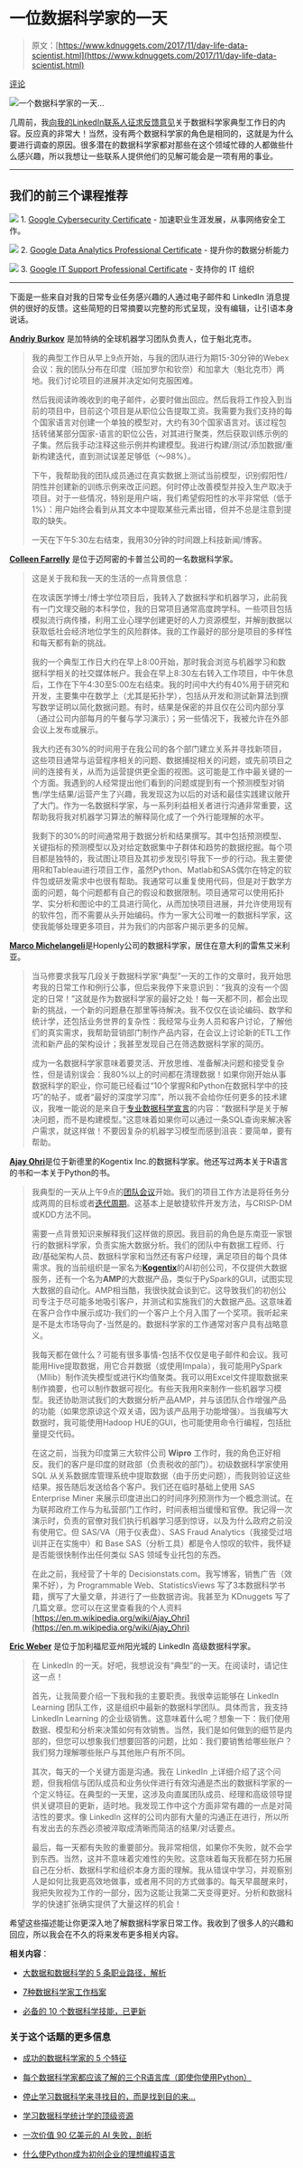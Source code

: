 # 一位数据科学家的一天

> 原文：[https://www.kdnuggets.com/2017/11/day-life-data-scientist.html](https://www.kdnuggets.com/2017/11/day-life-data-scientist.html)

[评论](#comments)

![一个数据科学家的一天...](../Images/0a43154b44c4876d0770956bff5378e4.png)

几周前，我[向我的LinkedIn联系人征求反馈意见](https://www.linkedin.com/feed/update/urn:li:activity:6317746569756110848/)关于数据科学家典型工作日的内容。反应真的非常大！当然，没有两个数据科学家的角色是相同的，这就是为什么要进行调查的原因。很多潜在的数据科学家都对那些在这个领域忙碌的人都做些什么感兴趣，所以我想让一些联系人提供他们的见解可能会是一项有用的事业。

* * *

## 我们的前三个课程推荐

![](../Images/0244c01ba9267c002ef39d4907e0b8fb.png) 1\. [Google Cybersecurity Certificate](https://www.kdnuggets.com/google-cybersecurity) - 加速职业生涯发展，从事网络安全工作。

![](../Images/e225c49c3c91745821c8c0368bf04711.png) 2\. [Google Data Analytics Professional Certificate](https://www.kdnuggets.com/google-data-analytics) - 提升你的数据分析能力

![](../Images/0244c01ba9267c002ef39d4907e0b8fb.png) 3\. [Google IT Support Professional Certificate](https://www.kdnuggets.com/google-itsupport) - 支持你的 IT 组织

* * *

下面是一些来自对我的日常专业任务感兴趣的人通过电子邮件和 LinkedIn 消息提供的很好的反馈。这些简短的日常摘要以完整的形式呈现，没有编辑，让引语本身说话。

[**Andriy Burkov**](https://www.linkedin.com/in/andriyburkov/) 是加特纳的全球机器学习团队负责人，位于魁北克市。

> 我的典型工作日从早上9点开始，与我的团队进行为期15-30分钟的Webex会议：我的团队分布在印度（班加罗尔和钦奈）和加拿大（魁北克市）两地。我们讨论项目的进展并决定如何克服困难。
> 
> 然后我阅读昨晚收到的电子邮件，必要时做出回应。然后我将工作投入到当前的项目中，目前这个项目是从职位公告提取工资。我需要为我们支持的每个国家语言对创建一个单独的模型对，大约有30个国家语言对。该过程包括转储某部分国家-语言的职位公告，对其进行聚类，然后获取训练示例的子集。然后我手动注释这些示例并构建模型。我进行构建/测试/添加数据/重新构建迭代，直到测试误差足够低（～98%）。
> 
> 下午，我帮助我的团队成员通过在真实数据上测试当前模型，识别假阳性/阴性并创建新的训练示例来改正问题。何时停止改善模型并投入生产取决于项目。对于一些情况，特别是用户端，我们希望假阳性的水平非常低（低于1%）：用户始终会看到从其文本中提取某些元素出错，但并不总是注意到提取的缺失。
> 
> 一天在下午5:30左右结束，我用30分钟的时间跟上科技新闻/博客。

[**Colleen Farrelly**](https://www.linkedin.com/in/colleenmfarrelly/) 是位于迈阿密的卡普兰公司的一名数据科学家。

> 这是关于我和我一天的生活的一点背景信息：
> 
> 在攻读医学博士/博士学位项目后，我转入了数据科学和机器学习，此前我有一门文理交融的本科学位，我的日常项目通常高度跨学科。一些项目包括模拟流行病传播，利用工业心理学创建更好的人力资源模型，并解剖数据以获取低社会经济地位学生的风险群体。我的工作最好的部分是项目的多样性和每天都有新的挑战。
> 
> 我的一个典型工作日大约在早上8:00开始，那时我会浏览与机器学习和数据科学相关的社交媒体帐户。我会在早上8:30左右转入工作项目，中午休息后，工作在下午4:30至5:00左右结束。我的时间中大约有40%用于研究和开发，主要集中在数学上（尤其是拓扑学），包括从开发和测试新算法到撰写数学证明以简化数据问题。有时，结果是保密的并且仅在公司内部分享（通过公司内部每月的午餐与学习演示）；另一些情况下，我被允许在外部会议上发布或展示。
> 
> 我大约还有30%的时间用于在我公司的各个部门建立关系并寻找新项目，这些项目通常与运营程序相关的问题、数据捕捉相关的问题，或先前项目之间的连接有关，从而为运营提供更全面的视图。这可能是工作中最关键的一个方面。我遇到的人经常提出他们看到的问题或提到有一个预测模型对销售/学生结果/运营产生了兴趣，我发现这为以后的对话和最佳实践建议敞开了大门。作为一名数据科学家，与一系列利益相关者进行沟通非常重要，这帮助我将我对机器学习算法的解释简化成了一个外行能理解的水平。
> 
> 我剩下的30%的时间通常用于数据分析和结果撰写。其中包括预测模型、关键指标的预测模型以及对给定数据集中子群体和趋势的数据挖掘。每个项目都是独特的，我试图让项目及其初步发现引导我下一步的行动。我主要使用R和Tableau进行项目工作，虽然Python、Matlab和SAS偶尔在特定的软件包或研发需求中也很有帮助。我通常可以重复使用代码，但是对于数学方面的问题，每个问题都有自己的假设和数据限制。项目通常可以使用拓扑学、实分析和图论中的工具进行简化，从而加快项目进展，并允许使用现有的软件包，而不需要从头开始编码。作为一家大公司唯一的数据科学家，这使我能够处理更多项目，并为我们的内部客户揭示更多的见解。

[**Marco Michelangeli**](https://www.linkedin.com/in/marco-michelangeli/)是Hopenly公司的数据科学家，居住在意大利的雷焦艾米利亚。

> 当马修要求我写几段关于数据科学家“典型”一天的工作的文章时，我开始思考我的日常工作和例行公事，但后来我停下来意识到：“我真的没有一个固定的日常！”这就是作为数据科学家的最好之处！每一天都不同，都会出现新的挑战，一个新的问题悬在那里等待解决。我不仅仅在谈论编码、数学和统计学，还包括业务世界的复杂性：我经常与业务人员和客户讨论，了解他们的真实需求，我帮助营销部门制作产品内容，在会议上讨论新的ETL工作流和新产品的架构设计；我甚至发现自己在筛选数据科学家的简历。
> 
> 成为一名数据科学家意味着要灵活、开放思维、准备解决问题和接受复杂性，但是请别误会：我80%以上的时间都在清理数据！如果你刚开始从事数据科学的职业，你可能已经看过“10个掌握R和Python在数据科学中的技巧”的帖子，或者“最好的深度学习库”，所以我不会给你任何更多的技术建议，我唯一能说的是来自于[专业数据科学宣言](http://www.datasciencemanifesto.org/)的内容：“数据科学是关于解决问题，而不是构建模型。”这意味着如果你可以通过一条SQL查询来解决客户需求，就这样做！不要因复杂的机器学习模型而感到沮丧：要简单，要有帮助。

[**Ajay Ohri**](https://www.linkedin.com/in/ajayohri/)是位于新德里的Kogentix Inc.的数据科学家。他还写过两本关于R语言的书和一本关于Python的书。

> 我典型的一天从上午9点的[团队会议](https://www.mountaingoatsoftware.com/agile/scrum/meetings/daily-scrum)开始。我们的项目工作方法是将任务分成两周的目标或者[迭代周期](https://en.wikipedia.org/wiki/Agile_software_development)。这基本上是敏捷软件开发方法，与CRISP-DM或KDD方法不同。
> 
> 需要一点背景知识来解释我们这样做的原因。我目前的角色是东南亚一家银行的数据科学家，负责实施大数据分析。我们的团队中有数据工程师、行政/基础架构人员、数据科学家和当然还有客户经理，满足项目的每个具体需求。我的当前组织是一家名为[**Kogentix**](http://kogentix.com/)的AI初创公司，不仅提供大数据服务，还有一个名为**AMP**的大数据产品，类似于PySpark的GUI，试图实现大数据的自动化。AMP相当酷，我很快就会谈到它。这导致我们的初创公司专注于尽可能多地吸引客户，并测试和实施我们的大数据产品。这意味着在客户合作中展示成功-我们的一个客户上个月入围了一个奖项。我听起来是不是太市场导向了-当然是的。数据科学家的工作通常对客户具有战略意义。
> 
> 我每天都在做什么？可能有很多事情-包括不仅仅是电子邮件和会议。我可能用Hive提取数据，用它合并数据（或使用Impala），我可能用PySpark（Mllib）制作流失模型或进行K均值聚类。我可以用Excel文件提取数据来制作摘要，也可以制作数据可视化。有些天我用R来制作一些机器学习模型。我还协助测试我们的大数据分析产品AMP，并与该团队合作增强产品的功能（如果您原谅这个双关语，因为该产品用于功能增强）。当我编写大数据时，我可能使用Hadoop HUE的GUI，也可能使用命令行编程，包括批量提交代码。
> 
> 在这之前，当我为印度第三大软件公司 **Wipro** 工作时，我的角色正好相反。我们的客户是印度的财政部（负责税收的部门）。初级数据科学家使用 SQL 从关系数据库管理系统中提取数据（由于历史问题），而我则验证这些结果。报告随后发送给各个客户。我们还在临时基础上使用 SAS Enterprise Miner 来展示印度进出口的时间序列预测作为一个概念测试。在为联邦政府工作与为私营部门工作时，时间表相当缓慢和官僚。我记得一次演示时，负责的官僚对我们执行机器学习感到惊讶，以及为什么政府之前没有使用它。但 SAS/VA（用于仪表盘）、SAS Fraud Analytics（我接受过培训并正在实施中）和 Base SAS（分析工具）都是令人惊叹的软件，我怀疑是否能很快制作出任何类似 SAS 领域专业托包的东西。
> 
> 在此之前，我经营了十年的 Decisionstats.com。我写博客，销售广告（效果不好），为 Programmable Web、StatisticsViews 写了3本数据科学书籍，撰写了大量文章，并进行了一些数据咨询。我甚至为 KDnuggets 写了几篇文章。您可以在这里查看我的个人资料 [https://en.m.wikipedia.org/wiki/Ajay_Ohri](https://en.m.wikipedia.org/wiki/Ajay_Ohri)

[**Eric Weber**](https://www.linkedin.com/in/eric-weber-060397b7/) 是位于加利福尼亚州阳光城的 LinkedIn 高级数据科学家。

> 在 LinkedIn 的一天。好吧，我想说没有“典型”的一天。在阅读时，请记住这一点！
> 
> 首先，让我简要介绍一下我和我的主要职责。我很幸运能够在 LinkedIn Learning 团队工作，这是组织中最新的数据科学团队。具体而言，我支持 LinkedIn Learning 的企业级销售。这意味着什么呢？想象一下：我们使用数据、模型和分析来决策如何有效销售。当然，我们是如何做到的细节是内部的，但您可以想象我们想要回答的问题，比如：我们要销售给哪些账户？我们努力理解哪些账户与其他账户有所不同。
> 
> 其次，每天的一个关键方面是沟通。我在 LinkedIn 上详细介绍了这个问题，但我相信与团队成员和业务伙伴进行有效沟通是杰出的数据科学家的一个定义特征。在典型的一天里，这涉及向直属团队成员、经理和高级领导提供关键项目的更新，适时地。我发现工作中这个方面非常有趣的一点是对简洁性的要求。像 LinkedIn 这样的公司内部有大量的沟通正在进行，所以所有发出去的东西必须被淬取成清晰而简洁的结果/对话要点。
> 
> 最后，每一天都有失败的重要部分。我非常相信，如果你不失败，就不会学到东西。当然，这并不意味着灾难性的失败。这意味着每天我都在努力拓展自己在分析、数据科学和组织本身方面的理解。我从错误中学习，并观察别人是如何比我更高效地做事，或者用不同的方式做事的。每天早晨醒来时，我把失败视为工作的一部分，因为这能让我第二天变得更好。分析和数据科学的快速扩张确实提供了大量这样的机会！

希望这些描述能让你更深入地了解数据科学家日常工作。我收到了很多人的兴趣和回应，所以我会在不久的将来发布更多相关内容。

**相关内容**：

+   [大数据和数据科学的 5 条职业路径，解析](/2017/02/5-career-paths-data-science-big-data-explained.html)

+   [7种数据科学家工作档案](/2017/03/7-types-data-scientist-job-profiles.html)

+   [必备的 10 个数据科学技能，已更新](/2016/05/10-must-have-skills-data-scientist.html)

### 关于这个话题的更多信息

+   [成功的数据科学家的 5 个特征](https://www.kdnuggets.com/2021/12/5-characteristics-successful-data-scientist.html)

+   [每个数据科学家都应该了解的三个R语言库（即使你使用Python）](https://www.kdnuggets.com/2021/12/three-r-libraries-every-data-scientist-know-even-python.html)

+   [停止学习数据科学来寻找目的，而是找到目的来…](https://www.kdnuggets.com/2021/12/stop-learning-data-science-find-purpose.html)

+   [学习数据科学统计学的顶级资源](https://www.kdnuggets.com/2021/12/springboard-top-resources-learn-data-science-statistics.html)

+   [一次价值 90 亿美元的 AI 失败，剖析](https://www.kdnuggets.com/2021/12/9b-ai-failure-examined.html)

+   [什么使Python成为初创企业的理想编程语言](https://www.kdnuggets.com/2021/12/makes-python-ideal-programming-language-startups.html)
